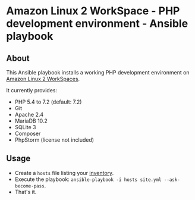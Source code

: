 # Amazon Linux 2 WorkSpace - PHP development environment - Ansible playbook

## About

This Ansible playbook installs a working PHP development environment on
[Amazon Linux 2 WorkSpaces](https://aws.amazon.com/workspaces/).

It currently provides:

* PHP 5.4 to 7.2 (default: 7.2)
* Git
* Apache 2.4
* MariaDB 10.2
* SQLite 3
* Composer
* PhpStorm (license not included)

## Usage

* Create a `hosts` file listing your [inventory](https://docs.ansible.com/ansible/latest/user_guide/intro_inventory.html).
* Execute the playbook: `ansible-playbook -i hosts site.yml --ask-become-pass`.
* That's it.
